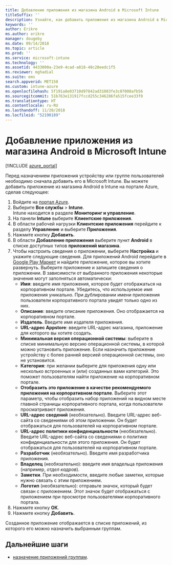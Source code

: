 ```yaml
---
title: Добавление приложения из магазина Android в Microsoft Intune
titleSuffix: ''
description: Узнайте, как добавить приложения из магазина Android в Microsoft Intune.
keywords: ''
author: Erikre
ms.author: erikre
manager: dougeby
ms.date: 09/14/2018
ms.topic: article
ms.prod: ''
ms.service: microsoft-intune
ms.technology: ''
ms.assetid: 4433000a-23e9-4cad-a818-48c28eedc1f5
ms.reviewer: mghadial
ms.suite: ems
search.appverid: MET150
ms.custom: intune-azure
ms.openlocfilehash: 5f191a8e03710d97842ad31083fe3c07008afb56
ms.sourcegitcommit: 51b763e131917fccd255c346286fa515fcee33f0
ms.translationtype: HT
ms.contentlocale: ru-RU
ms.lasthandoff: 11/20/2018
ms.locfileid: "52190189"
---
```

# <a name="add-android-store-apps-to-microsoft-intune"></a>Добавление приложения из магазина Android в Microsoft Intune

[!INCLUDE [azure_portal](./includes/azure_portal.md)]

Перед назначением приложения устройству или группе пользователей необходимо сначала добавить его в Microsoft Intune. Вы можете добавить приложение из магазина Android в Intune на портале Azure, сделав следующее:

1. Войдите на [портал Azure](https://portal.azure.com).
2. Выберите **Все службы** > **Intune**.  
    Intune находится в разделе **Мониторинг и управление**.
3. На панели **Intune** выберите **Клиентские приложения**.
4. В области рабочей нагрузки **Клиентские приложения** перейдите к разделу **Управление** и выберите **Приложения**.
5. Нажмите кнопку **Добавить**.
6. В области **Добавление приложения** выберите пункт **Android** в списке доступных типов **приложений магазина**.
7. Чтобы настроить сведения о приложении, выберите **Настройка** и укажите следующие сведения. Для приложений Android перейдите в [Google Play Маркет](https://play.google.com/store) и найдите приложение, которое вы хотите развернуть. Выберите приложение и запишите сведения о приложении. В зависимости от выбранного приложения некоторые значения могут заполняться автоматически:
    - **Имя**: введите имя приложения, которое будет отображаться на корпоративном портале. Убедитесь, что используемое имя приложения уникально. При дублировании имени приложения пользователи корпоративного портала увидят только одно из них.
    - **Описание**: введите описание приложения. Оно отображается на корпоративном портале.
    - **Издатель**. Введите имя издателя приложения.
    - **URL-адрес Appstore**: введите URL-адрес магазина, приложение для которого вы хотите создать.
    - **Минимальная версия операционной системы**: выберите в списке минимальную версию операционной системы, в которой можно установить приложение. Если назначить приложение устройству с более ранней версией операционной системы, оно не установится.
    - **Категория**: при желании выберите для приложения одну или несколько встроенных и (или) созданных вами категорий. Это поможет пользователям найти приложение на корпоративном портале.
    - **Отобразить это приложение в качестве рекомендуемого приложения на корпоративном портале**. Выберите этот параметр, чтобы отобразить набор приложений на видном месте главной страницы корпоративного портала, когда пользователи просматривают приложения.
    - **URL-адрес сведений** (необязательно). Введите URL-адрес веб-сайта со сведениями об этом приложении. Он будет отображаться для пользователей на корпоративном портале.
    - **URL-адрес политики конфиденциальности** (необязательно). Введите URL-адрес веб-сайта со сведениями о политике конфиденциальности для этого приложения. Он будет отображаться для пользователей на корпоративном портале.
    - **Разработчик** (необязательно). Введите имя разработчика приложения.
    - **Владелец** (необязательно): введите имя владельца приложения (например, *отдел кадров*).
    - **Заметки**. При необходимости, введите любые заметки, которые нужно связать с этим приложением.
    - **Логотип** (необязательно): отправьте значок, который будет связан с приложением. Этот значок будет отображаться с приложением при просмотре пользователями корпоративного портала.
1. Нажмите кнопку **ОК**.
2. Нажмите кнопку **Добавить**.

Созданное приложение отображается в списке приложений, из которого его можно назначить выбранным группам. 

## <a name="next-steps"></a>Дальнейшие шаги

- [назначение приложений группам](apps-deploy.md).

